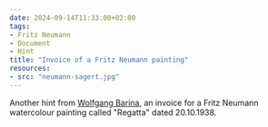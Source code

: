 ```yaml
---
date: 2024-09-14T11:33:00+02:00
tags:
- Fritz Neumann
- Document
- Hint
title: "Invoice of a Fritz Neumann painting"
resources:
- src: "neumann-sagert.jpg"
---
```


Another hint from [Wolfgang Barina](https://www.wolfgang-barina.de/), an invoice for a Fritz Neumann watercolour painting called "Regatta" dated 20.10.1938.
